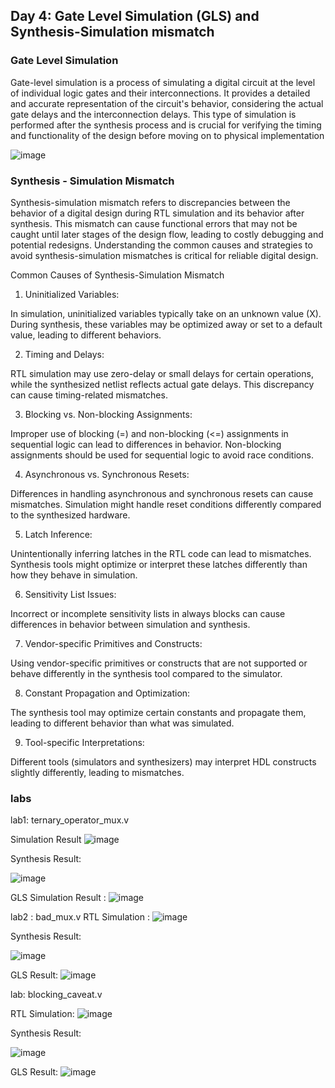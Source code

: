 


## Day 4: Gate Level Simulation (GLS) and Synthesis-Simulation mismatch

### Gate Level Simulation 
Gate-level simulation is a process of simulating a digital circuit at the level of individual logic gates and their interconnections. It provides a detailed and accurate representation of the circuit's behavior, considering the actual gate delays and the interconnection delays. This type of simulation is performed after the synthesis process and is crucial for verifying the timing and functionality of the design before moving on to physical implementation

![image](https://github.com/user-attachments/assets/c5b6b576-f547-4020-b6e0-84b0ff2ecd7b)


### Synthesis - Simulation Mismatch 

Synthesis-simulation mismatch refers to discrepancies between the behavior of a digital design during RTL simulation and its behavior after synthesis. This mismatch can cause functional errors that may not be caught until later stages of the design flow, leading to costly debugging and potential redesigns. Understanding the common causes and strategies to avoid synthesis-simulation mismatches is critical for reliable digital design.

Common Causes of Synthesis-Simulation Mismatch

1. Uninitialized Variables:

In simulation, uninitialized variables typically take on an unknown value (X). During synthesis, these variables may be optimized away or set to a default value, leading to different behaviors.

2. Timing and Delays:

RTL simulation may use zero-delay or small delays for certain operations, while the synthesized netlist reflects actual gate delays. This discrepancy can cause timing-related mismatches.

3. Blocking vs. Non-blocking Assignments:

Improper use of blocking (=) and non-blocking (<=) assignments in sequential logic can lead to differences in behavior. Non-blocking assignments should be used for sequential logic to avoid race conditions.

4. Asynchronous vs. Synchronous Resets:

Differences in handling asynchronous and synchronous resets can cause mismatches. Simulation might handle reset conditions differently compared to the synthesized hardware.

5. Latch Inference:

Unintentionally inferring latches in the RTL code can lead to mismatches. Synthesis tools might optimize or interpret these latches differently than how they behave in simulation.

6. Sensitivity List Issues:

Incorrect or incomplete sensitivity lists in always blocks can cause differences in behavior between simulation and synthesis.

7. Vendor-specific Primitives and Constructs:

Using vendor-specific primitives or constructs that are not supported or behave differently in the synthesis tool compared to the simulator.

8. Constant Propagation and Optimization:

The synthesis tool may optimize certain constants and propagate them, leading to different behavior than what was simulated.

9. Tool-specific Interpretations:

Different tools (simulators and synthesizers) may interpret HDL constructs slightly differently, leading to mismatches.

### labs 

lab1: ternary_operator_mux.v 

Simulation Result
![image](https://github.com/poudelbidhan/VSD-HDP/assets/69006235/c7a54d5c-aa9f-4dd2-8c80-409a605d6f8e)


Synthesis Result: 

![image](https://github.com/poudelbidhan/VSD-HDP/assets/69006235/1e82486a-d557-423a-970b-b982b899bca9)

GLS Simulation Result : 
![image](https://github.com/poudelbidhan/VSD-HDP/assets/69006235/09045fac-d818-4747-9c8b-3e98c62da959)





lab2 : bad_mux.v 
RTL Simulation : 
![image](https://github.com/poudelbidhan/VSD-HDP/assets/69006235/5bb03538-1f00-4788-ab00-91204bc6d619)


Synthesis Result: 

![image](https://github.com/poudelbidhan/VSD-HDP/assets/69006235/9012430f-3970-4bc6-a3fb-113c7a478b46)


GLS Result: 
![image](https://github.com/poudelbidhan/VSD-HDP/assets/69006235/8e2412a1-c03c-420e-ba27-d108daceca47)



lab: blocking_caveat.v 

RTL Simulation: 
![image](https://github.com/poudelbidhan/VSD-HDP/assets/69006235/4df0c4df-233c-450d-9a27-1c13a9138b84)


Synthesis Result: 

![image](https://github.com/poudelbidhan/VSD-HDP/assets/69006235/941144b9-ab81-438a-8377-b77dcdb9c9b8)


GLS Result: 
![image](https://github.com/poudelbidhan/VSD-HDP/assets/69006235/64972f06-694a-4305-8a2f-88168870325e)

